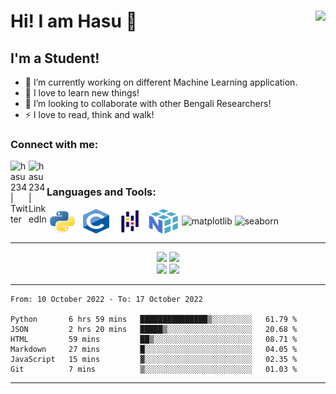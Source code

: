 # Hi! I am Hasu 👋 <img align="right" src="https://gpvc.arturio.dev/hasu234"/> 

## I'm a Student!

- 🔭 I’m currently working on different Machine Learning application.
- 🌱 I love to learn new things!
- 👯 I’m looking to collaborate with other Bengali Researchers!
- ⚡ I love to read, think and walk!


### Connect with me:


[<img align="left" alt="hasu234 | Twitter" width="29px" src="https://emojis.slackmojis.com/emojis/images/1643514782/7926/twitter.png?1643514782" />][twitter]
[<img align="left" alt="hasu234 | LinkedIn" width="29px" src="https://emojis.slackmojis.com/emojis/images/1643514111/711/linkedin.png?1643514111" />][linkedin]

<br />

### Languages and Tools:

<div>
  <img align="center" alt="Python" height="40" width="50" src="https://raw.githubusercontent.com/devicons/devicon/master/icons/python/python-original.svg">
  <img align="center" alt="C" height="40" width="50" src="https://raw.githubusercontent.com/devicons/devicon/master/icons/c/c-original.svg">
  <img align="center" alt="pandas" height="40" width="50" src="https://raw.githubusercontent.com/devicons/devicon/master/icons/pandas/pandas-original.svg">
  <img align="center" alt="numpy" height="40" width="50" src="https://raw.githubusercontent.com/devicons/devicon/master/icons/numpy/numpy-original.svg">
  <img align="center" alt="matplotlib" height="40" width="40"src="https://upload.wikimedia.org/wikipedia/commons/8/84/Matplotlib_icon.svg">
  <img align="center" alt="seaborn" height="50" width="50" src="https://seaborn.pydata.org/_images/logo-mark-lightbg.svg">
</div>

---


  <div align="center">
    <img src="https://quotes-github-readme.vercel.app/api?type=horizontal&theme=nord&animation=default&layout=default&font=Redressed" />
    <img src="https://github-readme-stats.vercel.app/api/top-langs/?username=hasu234&langs_count=8&layout=compact&theme=nord&hide_border=true" />
  </div>

  <div align="center">
    <img width="47%" src="https://github-readme-stats.vercel.app/api?username=hasu234&theme=nord&count_private=true&show_icons=true&include_all_commits=true&hide_border=true" />
    <img width="47%" src="https://github-readme-streak-stats.herokuapp.com/?user=hasu234&theme=nord&hide_border=true" />
  </div>


---

<!--START_SECTION:waka-->

```text
From: 10 October 2022 - To: 17 October 2022

Python       6 hrs 59 mins   ███████████████▒░░░░░░░░░   61.79 %
JSON         2 hrs 20 mins   █████▒░░░░░░░░░░░░░░░░░░░   20.68 %
HTML         59 mins         ██▒░░░░░░░░░░░░░░░░░░░░░░   08.71 %
Markdown     27 mins         █░░░░░░░░░░░░░░░░░░░░░░░░   04.05 %
JavaScript   15 mins         ▓░░░░░░░░░░░░░░░░░░░░░░░░   02.35 %
Git          7 mins          ▒░░░░░░░░░░░░░░░░░░░░░░░░   01.03 %
```

<!--END_SECTION:waka-->
---

[twitter]: https://twitter.com/last_train_23
[instagram]: https://www.instagram.com/last.train.23
[linkedin]: https://www.linkedin.com/in/hasmot-ali-hasu-29327b152/
